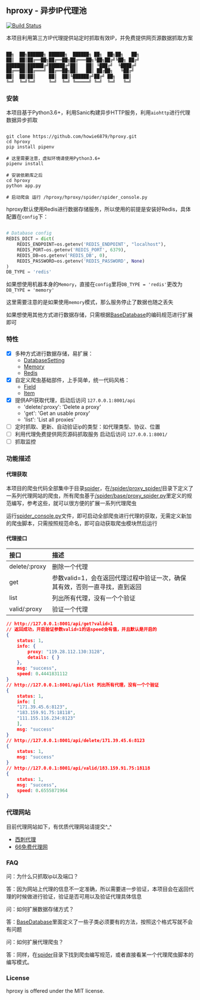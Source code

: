 ## hproxy - 异步IP代理池

[![Build Status](https://travis-ci.org/howie6879/hproxy.svg?branch=master)](https://travis-ci.org/howie6879/hproxy)

本项目利用第三方IP代理提供站定时抓取有效IP，并免费提供网页源数据抓取方案

``` txt

██╗  ██╗██████╗ ██████╗  ██████╗ ██╗  ██╗██╗   ██╗
██║  ██║██╔══██╗██╔══██╗██╔═══██╗╚██╗██╔╝╚██╗ ██╔╝
███████║██████╔╝██████╔╝██║   ██║ ╚███╔╝  ╚████╔╝
██╔══██║██╔═══╝ ██╔══██╗██║   ██║ ██╔██╗   ╚██╔╝
██║  ██║██║     ██║  ██║╚██████╔╝██╔╝ ██╗   ██║
╚═╝  ╚═╝╚═╝     ╚═╝  ╚═╝ ╚═════╝ ╚═╝  ╚═╝   ╚═╝
```

### 安装

本项目基于Python3.6+，利用Sanic构建异步HTTP服务，利用`aiohttp`进行代理数据异步抓取

``` shell

git clone https://github.com/howie6879/hproxy.git
cd hproxy
pip install pipenv

# 这里需要注意，虚拟环境请使用Python3.6+
pipenv install

# 安装依赖库之后
cd hproxy
python app.py

# 启动爬虫 运行 /hproxy/hproxy/spider/spider_console.py
```

hproxy默认使用Redis进行数据存储服务，所以使用的前提是安装好Redis，具体配置在`config`下：

``` python

# Database config
REDIS_DICT = dict(
    REDIS_ENDPOINT=os.getenv('REDIS_ENDPOINT', "localhost"),
    REDIS_PORT=os.getenv('REDIS_PORT', 6379),
    REDIS_DB=os.getenv('REDIS_DB', 0),
    REDIS_PASSWORD=os.getenv('REDIS_PASSWORD', None)
)
DB_TYPE = 'redis'
```

如果想使用机器本身的`Memory`，直接在`config`里将`DB_TYPE = 'redis'`更改为`DB_TYPE = 'memory'`

这里需要注意的是如果使用`memory`模式，那么服务停止了数据也随之丢失

如果想使用其他方式进行数据存储，只需根据[BaseDatabase](https://github.com/howie6879/hproxy/blob/master/hproxy/database/base_database.py)的编码规范进行扩展即可

### 特性

- [x] 多种方式进行数据存储，易扩展：
    - [DatabaseSetting](https://github.com/howie6879/hproxy/blob/master/hproxy/database/db_setting.py)
    - [Memory](https://github.com/howie6879/hproxy/blob/master/hproxy/database/backends/memory_database.py)
    - [Redis](https://github.com/howie6879/hproxy/blob/master/hproxy/database/backends/redis_database.py)
- [x] 自定义爬虫基础部件，上手简单，统一代码风格：
    - [Field](https://github.com/howie6879/hproxy/blob/master/hproxy/spider/base/field.py)
    - [Item](https://github.com/howie6879/hproxy/blob/master/hproxy/spider/base/item.py)
- [x] 提供API获取代理，启动后访问 `127.0.0.1:8001/api`
    - 'delete/:proxy': 'Delete a proxy'
    - 'get': 'Get an usable proxy'
    - 'list': 'List all proxies'
- [ ] 定时抓取、更新、自动验证ip的类型：如代理类型、协议、位置
- [ ] 利用代理免费提供网页源码抓取服务 启动后访问 `127.0.0.1:8001/`
- [ ] 抓取监控

### 功能描述

#### 代理获取

本项目的爬虫代码全部集中于目录[spider](https://github.com/howie6879/hproxy/tree/master/hproxy/spider)，在[/spider/proxy_spider/](https://github.com/howie6879/hproxy/tree/master/hproxy/spider/proxy_spider)目录下定义了一系列代理网站的爬虫，所有爬虫基于[/spider/base/proxy_spider.py](https://github.com/howie6879/hproxy/blob/master/hproxy/spider/base/proxy_spider.py)里定义的规范编写，参考这些，就可以很方便的扩展一系列代理爬虫

运行[spider_console.py](https://github.com/howie6879/hproxy/blob/master/hproxy/spider/spider_console.py)文件，即可启动全部爬虫进行代理的获取，无需定义新加的爬虫脚本，只需按照规范命名，即可自动获取爬虫模块然后运行

#### 代理接口

| 接口          | 描述                                                         |
| :------------ | :----------------------------------------------------------- |
| delete/:proxy | 删除一个代理                                                 |
| get           | 参数valid=1，会在返回代理过程中验证一次，确保其有效，否则一直寻找，直到返回 |
| list          | 列出所有代理，没有一个个验证                                 |
| valid/:proxy  | 验证一个代理                                                 |

``` json
// http://127.0.0.1:8001/api/get?valid=1
// 返回成功，开启验证参数valid=1的话speed会有值，并且默认是开启的
{
    status: 1,
    info: {
        proxy: "119.28.112.130:3128",
        details: { }
    },
    msg: "success",
    speed: 0.4441831112
}
// http://127.0.0.1:8001/api/list 列出所有代理，没有一个个验证
{
    status: 1,
    info: [
    "171.39.45.6:8123",
    "183.159.91.75:18118",
    "111.155.116.234:8123"
    ],
    msg: "success"
}
// http://127.0.0.1:8001/api/delete/171.39.45.6:8123
{
    status: 1,
    msg: "success"
}
// http://127.0.0.1:8001/api/valid/183.159.91.75:18118
{
    status: 1,
    msg: "success",
    speed: 0.6555871964
}
```



### 代理网站

目前代理网站如下，有优质代理网站请提交^_^

- [西刺代理](http://www.xicidaili.com/)
- [66免费代理网](http://www.66ip.cn/)

### FAQ

问：为什么只抓取ip以及端口？

答：因为网站上代理的信息不一定准确，所以需要进一步验证，本项目会在返回代理的时候做进行验证，验证是否可用以及验证代理具体信息

问：如何扩展数据存储方式？

答：[BaseDatabase](https://github.com/howie6879/hproxy/blob/master/hproxy/database/base_database.py)里面定义了一些子类必须要有的方法，按照这个格式写就不会有问题

问：如何扩展代理爬虫？

答：同样，在[spider](https://github.com/howie6879/hproxy/tree/master/hproxy/spider)目录下找到爬虫编写规范，或者直接看某一个代理爬虫脚本的编写模式。


### License

hproxy is offered under the MIT license.